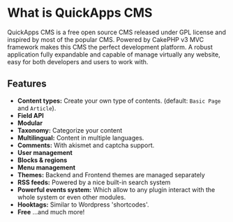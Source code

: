 What is QuickApps CMS
=====================

QuickApps CMS is a free open source CMS released under GPL license and inspired by most of the popular CMS.
Powered by CakePHP v3 MVC framework makes this CMS the perfect development platform.
A robust application fully expandable and capable of manage virtually any website, easy for both developers
and users to work with.


Features
--------

* **Content types:** Create your own type of contents. (default: `Basic Page` and `Article`).
* **Field API**
* **Modular**
* **Taxonomy:** Categorize your content
* **Multilingual:** Content in multiple languages.
* **Comments:** With akismet and captcha support.
* **User management**
* **Blocks & regions**
* **Menu management**
* **Themes:** Backend and Frontend themes are managed separately
* **RSS feeds:** Powered by a nice built-in search system
* **Powerful events system:** Which allow to any plugin interact with the whole system or even other modules.
* **Hooktags:** Similar to Wordpress 'shortcodes'.
* **Free** ...and much more!